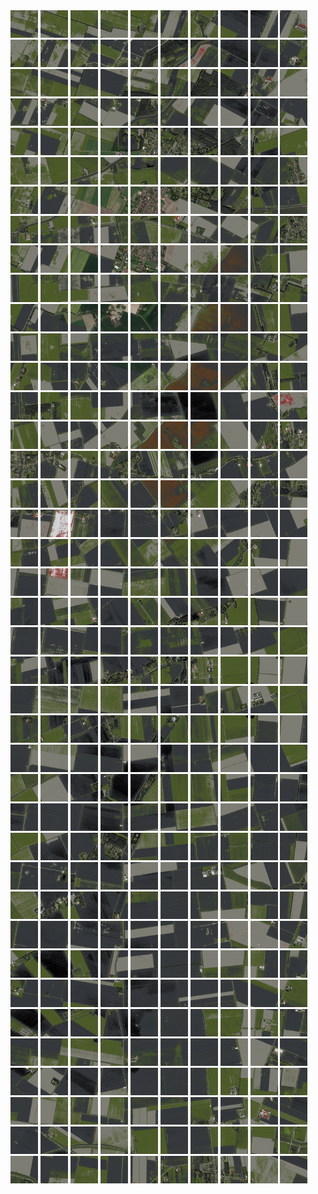 <html>
<div>
<img src="https://github.com/HakkaTjakka/NL_TILE_MAP/blob/main/18/653/-1065/r.6530.-10650.png" height="44" width="44">
<img src="https://github.com/HakkaTjakka/NL_TILE_MAP/blob/main/18/653/-1065/r.6531.-10650.png" height="44" width="44">
<img src="https://github.com/HakkaTjakka/NL_TILE_MAP/blob/main/18/653/-1065/r.6532.-10650.png" height="44" width="44">
<img src="https://github.com/HakkaTjakka/NL_TILE_MAP/blob/main/18/653/-1065/r.6533.-10650.png" height="44" width="44">
<img src="https://github.com/HakkaTjakka/NL_TILE_MAP/blob/main/18/653/-1065/r.6534.-10650.png" height="44" width="44">
<img src="https://github.com/HakkaTjakka/NL_TILE_MAP/blob/main/18/653/-1065/r.6535.-10650.png" height="44" width="44">
<img src="https://github.com/HakkaTjakka/NL_TILE_MAP/blob/main/18/653/-1065/r.6536.-10650.png" height="44" width="44">
<img src="https://github.com/HakkaTjakka/NL_TILE_MAP/blob/main/18/653/-1065/r.6537.-10650.png" height="44" width="44">
<img src="https://github.com/HakkaTjakka/NL_TILE_MAP/blob/main/18/653/-1065/r.6538.-10650.png" height="44" width="44">
<img src="https://github.com/HakkaTjakka/NL_TILE_MAP/blob/main/18/653/-1065/r.6539.-10650.png" height="44" width="44">
<img src="https://github.com/HakkaTjakka/NL_TILE_MAP/blob/main/18/654/-1065/r.6540.-10650.png" height="44" width="44">
<img src="https://github.com/HakkaTjakka/NL_TILE_MAP/blob/main/18/654/-1065/r.6541.-10650.png" height="44" width="44">
<img src="https://github.com/HakkaTjakka/NL_TILE_MAP/blob/main/18/654/-1065/r.6542.-10650.png" height="44" width="44">
<img src="https://github.com/HakkaTjakka/NL_TILE_MAP/blob/main/18/654/-1065/r.6543.-10650.png" height="44" width="44">
<img src="https://github.com/HakkaTjakka/NL_TILE_MAP/blob/main/18/654/-1065/r.6544.-10650.png" height="44" width="44">
<img src="https://github.com/HakkaTjakka/NL_TILE_MAP/blob/main/18/654/-1065/r.6545.-10650.png" height="44" width="44">
<img src="https://github.com/HakkaTjakka/NL_TILE_MAP/blob/main/18/654/-1065/r.6546.-10650.png" height="44" width="44">
<img src="https://github.com/HakkaTjakka/NL_TILE_MAP/blob/main/18/654/-1065/r.6547.-10650.png" height="44" width="44">
<img src="https://github.com/HakkaTjakka/NL_TILE_MAP/blob/main/18/654/-1065/r.6548.-10650.png" height="44" width="44">
<img src="https://github.com/HakkaTjakka/NL_TILE_MAP/blob/main/18/654/-1065/r.6549.-10650.png" height="44" width="44">
<br>
<img src="https://github.com/HakkaTjakka/NL_TILE_MAP/blob/main/18/653/-1065/r.6530.-10649.png" height="44" width="44">
<img src="https://github.com/HakkaTjakka/NL_TILE_MAP/blob/main/18/653/-1065/r.6531.-10649.png" height="44" width="44">
<img src="https://github.com/HakkaTjakka/NL_TILE_MAP/blob/main/18/653/-1065/r.6532.-10649.png" height="44" width="44">
<img src="https://github.com/HakkaTjakka/NL_TILE_MAP/blob/main/18/653/-1065/r.6533.-10649.png" height="44" width="44">
<img src="https://github.com/HakkaTjakka/NL_TILE_MAP/blob/main/18/653/-1065/r.6534.-10649.png" height="44" width="44">
<img src="https://github.com/HakkaTjakka/NL_TILE_MAP/blob/main/18/653/-1065/r.6535.-10649.png" height="44" width="44">
<img src="https://github.com/HakkaTjakka/NL_TILE_MAP/blob/main/18/653/-1065/r.6536.-10649.png" height="44" width="44">
<img src="https://github.com/HakkaTjakka/NL_TILE_MAP/blob/main/18/653/-1065/r.6537.-10649.png" height="44" width="44">
<img src="https://github.com/HakkaTjakka/NL_TILE_MAP/blob/main/18/653/-1065/r.6538.-10649.png" height="44" width="44">
<img src="https://github.com/HakkaTjakka/NL_TILE_MAP/blob/main/18/653/-1065/r.6539.-10649.png" height="44" width="44">
<img src="https://github.com/HakkaTjakka/NL_TILE_MAP/blob/main/18/654/-1065/r.6540.-10649.png" height="44" width="44">
<img src="https://github.com/HakkaTjakka/NL_TILE_MAP/blob/main/18/654/-1065/r.6541.-10649.png" height="44" width="44">
<img src="https://github.com/HakkaTjakka/NL_TILE_MAP/blob/main/18/654/-1065/r.6542.-10649.png" height="44" width="44">
<img src="https://github.com/HakkaTjakka/NL_TILE_MAP/blob/main/18/654/-1065/r.6543.-10649.png" height="44" width="44">
<img src="https://github.com/HakkaTjakka/NL_TILE_MAP/blob/main/18/654/-1065/r.6544.-10649.png" height="44" width="44">
<img src="https://github.com/HakkaTjakka/NL_TILE_MAP/blob/main/18/654/-1065/r.6545.-10649.png" height="44" width="44">
<img src="https://github.com/HakkaTjakka/NL_TILE_MAP/blob/main/18/654/-1065/r.6546.-10649.png" height="44" width="44">
<img src="https://github.com/HakkaTjakka/NL_TILE_MAP/blob/main/18/654/-1065/r.6547.-10649.png" height="44" width="44">
<img src="https://github.com/HakkaTjakka/NL_TILE_MAP/blob/main/18/654/-1065/r.6548.-10649.png" height="44" width="44">
<img src="https://github.com/HakkaTjakka/NL_TILE_MAP/blob/main/18/654/-1065/r.6549.-10649.png" height="44" width="44">
<br>
<img src="https://github.com/HakkaTjakka/NL_TILE_MAP/blob/main/18/653/-1065/r.6530.-10648.png" height="44" width="44">
<img src="https://github.com/HakkaTjakka/NL_TILE_MAP/blob/main/18/653/-1065/r.6531.-10648.png" height="44" width="44">
<img src="https://github.com/HakkaTjakka/NL_TILE_MAP/blob/main/18/653/-1065/r.6532.-10648.png" height="44" width="44">
<img src="https://github.com/HakkaTjakka/NL_TILE_MAP/blob/main/18/653/-1065/r.6533.-10648.png" height="44" width="44">
<img src="https://github.com/HakkaTjakka/NL_TILE_MAP/blob/main/18/653/-1065/r.6534.-10648.png" height="44" width="44">
<img src="https://github.com/HakkaTjakka/NL_TILE_MAP/blob/main/18/653/-1065/r.6535.-10648.png" height="44" width="44">
<img src="https://github.com/HakkaTjakka/NL_TILE_MAP/blob/main/18/653/-1065/r.6536.-10648.png" height="44" width="44">
<img src="https://github.com/HakkaTjakka/NL_TILE_MAP/blob/main/18/653/-1065/r.6537.-10648.png" height="44" width="44">
<img src="https://github.com/HakkaTjakka/NL_TILE_MAP/blob/main/18/653/-1065/r.6538.-10648.png" height="44" width="44">
<img src="https://github.com/HakkaTjakka/NL_TILE_MAP/blob/main/18/653/-1065/r.6539.-10648.png" height="44" width="44">
<img src="https://github.com/HakkaTjakka/NL_TILE_MAP/blob/main/18/654/-1065/r.6540.-10648.png" height="44" width="44">
<img src="https://github.com/HakkaTjakka/NL_TILE_MAP/blob/main/18/654/-1065/r.6541.-10648.png" height="44" width="44">
<img src="https://github.com/HakkaTjakka/NL_TILE_MAP/blob/main/18/654/-1065/r.6542.-10648.png" height="44" width="44">
<img src="https://github.com/HakkaTjakka/NL_TILE_MAP/blob/main/18/654/-1065/r.6543.-10648.png" height="44" width="44">
<img src="https://github.com/HakkaTjakka/NL_TILE_MAP/blob/main/18/654/-1065/r.6544.-10648.png" height="44" width="44">
<img src="https://github.com/HakkaTjakka/NL_TILE_MAP/blob/main/18/654/-1065/r.6545.-10648.png" height="44" width="44">
<img src="https://github.com/HakkaTjakka/NL_TILE_MAP/blob/main/18/654/-1065/r.6546.-10648.png" height="44" width="44">
<img src="https://github.com/HakkaTjakka/NL_TILE_MAP/blob/main/18/654/-1065/r.6547.-10648.png" height="44" width="44">
<img src="https://github.com/HakkaTjakka/NL_TILE_MAP/blob/main/18/654/-1065/r.6548.-10648.png" height="44" width="44">
<img src="https://github.com/HakkaTjakka/NL_TILE_MAP/blob/main/18/654/-1065/r.6549.-10648.png" height="44" width="44">
<br>
<img src="https://github.com/HakkaTjakka/NL_TILE_MAP/blob/main/18/653/-1065/r.6530.-10647.png" height="44" width="44">
<img src="https://github.com/HakkaTjakka/NL_TILE_MAP/blob/main/18/653/-1065/r.6531.-10647.png" height="44" width="44">
<img src="https://github.com/HakkaTjakka/NL_TILE_MAP/blob/main/18/653/-1065/r.6532.-10647.png" height="44" width="44">
<img src="https://github.com/HakkaTjakka/NL_TILE_MAP/blob/main/18/653/-1065/r.6533.-10647.png" height="44" width="44">
<img src="https://github.com/HakkaTjakka/NL_TILE_MAP/blob/main/18/653/-1065/r.6534.-10647.png" height="44" width="44">
<img src="https://github.com/HakkaTjakka/NL_TILE_MAP/blob/main/18/653/-1065/r.6535.-10647.png" height="44" width="44">
<img src="https://github.com/HakkaTjakka/NL_TILE_MAP/blob/main/18/653/-1065/r.6536.-10647.png" height="44" width="44">
<img src="https://github.com/HakkaTjakka/NL_TILE_MAP/blob/main/18/653/-1065/r.6537.-10647.png" height="44" width="44">
<img src="https://github.com/HakkaTjakka/NL_TILE_MAP/blob/main/18/653/-1065/r.6538.-10647.png" height="44" width="44">
<img src="https://github.com/HakkaTjakka/NL_TILE_MAP/blob/main/18/653/-1065/r.6539.-10647.png" height="44" width="44">
<img src="https://github.com/HakkaTjakka/NL_TILE_MAP/blob/main/18/654/-1065/r.6540.-10647.png" height="44" width="44">
<img src="https://github.com/HakkaTjakka/NL_TILE_MAP/blob/main/18/654/-1065/r.6541.-10647.png" height="44" width="44">
<img src="https://github.com/HakkaTjakka/NL_TILE_MAP/blob/main/18/654/-1065/r.6542.-10647.png" height="44" width="44">
<img src="https://github.com/HakkaTjakka/NL_TILE_MAP/blob/main/18/654/-1065/r.6543.-10647.png" height="44" width="44">
<img src="https://github.com/HakkaTjakka/NL_TILE_MAP/blob/main/18/654/-1065/r.6544.-10647.png" height="44" width="44">
<img src="https://github.com/HakkaTjakka/NL_TILE_MAP/blob/main/18/654/-1065/r.6545.-10647.png" height="44" width="44">
<img src="https://github.com/HakkaTjakka/NL_TILE_MAP/blob/main/18/654/-1065/r.6546.-10647.png" height="44" width="44">
<img src="https://github.com/HakkaTjakka/NL_TILE_MAP/blob/main/18/654/-1065/r.6547.-10647.png" height="44" width="44">
<img src="https://github.com/HakkaTjakka/NL_TILE_MAP/blob/main/18/654/-1065/r.6548.-10647.png" height="44" width="44">
<img src="https://github.com/HakkaTjakka/NL_TILE_MAP/blob/main/18/654/-1065/r.6549.-10647.png" height="44" width="44">
<br>
<img src="https://github.com/HakkaTjakka/NL_TILE_MAP/blob/main/18/653/-1065/r.6530.-10646.png" height="44" width="44">
<img src="https://github.com/HakkaTjakka/NL_TILE_MAP/blob/main/18/653/-1065/r.6531.-10646.png" height="44" width="44">
<img src="https://github.com/HakkaTjakka/NL_TILE_MAP/blob/main/18/653/-1065/r.6532.-10646.png" height="44" width="44">
<img src="https://github.com/HakkaTjakka/NL_TILE_MAP/blob/main/18/653/-1065/r.6533.-10646.png" height="44" width="44">
<img src="https://github.com/HakkaTjakka/NL_TILE_MAP/blob/main/18/653/-1065/r.6534.-10646.png" height="44" width="44">
<img src="https://github.com/HakkaTjakka/NL_TILE_MAP/blob/main/18/653/-1065/r.6535.-10646.png" height="44" width="44">
<img src="https://github.com/HakkaTjakka/NL_TILE_MAP/blob/main/18/653/-1065/r.6536.-10646.png" height="44" width="44">
<img src="https://github.com/HakkaTjakka/NL_TILE_MAP/blob/main/18/653/-1065/r.6537.-10646.png" height="44" width="44">
<img src="https://github.com/HakkaTjakka/NL_TILE_MAP/blob/main/18/653/-1065/r.6538.-10646.png" height="44" width="44">
<img src="https://github.com/HakkaTjakka/NL_TILE_MAP/blob/main/18/653/-1065/r.6539.-10646.png" height="44" width="44">
<img src="https://github.com/HakkaTjakka/NL_TILE_MAP/blob/main/18/654/-1065/r.6540.-10646.png" height="44" width="44">
<img src="https://github.com/HakkaTjakka/NL_TILE_MAP/blob/main/18/654/-1065/r.6541.-10646.png" height="44" width="44">
<img src="https://github.com/HakkaTjakka/NL_TILE_MAP/blob/main/18/654/-1065/r.6542.-10646.png" height="44" width="44">
<img src="https://github.com/HakkaTjakka/NL_TILE_MAP/blob/main/18/654/-1065/r.6543.-10646.png" height="44" width="44">
<img src="https://github.com/HakkaTjakka/NL_TILE_MAP/blob/main/18/654/-1065/r.6544.-10646.png" height="44" width="44">
<img src="https://github.com/HakkaTjakka/NL_TILE_MAP/blob/main/18/654/-1065/r.6545.-10646.png" height="44" width="44">
<img src="https://github.com/HakkaTjakka/NL_TILE_MAP/blob/main/18/654/-1065/r.6546.-10646.png" height="44" width="44">
<img src="https://github.com/HakkaTjakka/NL_TILE_MAP/blob/main/18/654/-1065/r.6547.-10646.png" height="44" width="44">
<img src="https://github.com/HakkaTjakka/NL_TILE_MAP/blob/main/18/654/-1065/r.6548.-10646.png" height="44" width="44">
<img src="https://github.com/HakkaTjakka/NL_TILE_MAP/blob/main/18/654/-1065/r.6549.-10646.png" height="44" width="44">
<br>
<img src="https://github.com/HakkaTjakka/NL_TILE_MAP/blob/main/18/653/-1065/r.6530.-10645.png" height="44" width="44">
<img src="https://github.com/HakkaTjakka/NL_TILE_MAP/blob/main/18/653/-1065/r.6531.-10645.png" height="44" width="44">
<img src="https://github.com/HakkaTjakka/NL_TILE_MAP/blob/main/18/653/-1065/r.6532.-10645.png" height="44" width="44">
<img src="https://github.com/HakkaTjakka/NL_TILE_MAP/blob/main/18/653/-1065/r.6533.-10645.png" height="44" width="44">
<img src="https://github.com/HakkaTjakka/NL_TILE_MAP/blob/main/18/653/-1065/r.6534.-10645.png" height="44" width="44">
<img src="https://github.com/HakkaTjakka/NL_TILE_MAP/blob/main/18/653/-1065/r.6535.-10645.png" height="44" width="44">
<img src="https://github.com/HakkaTjakka/NL_TILE_MAP/blob/main/18/653/-1065/r.6536.-10645.png" height="44" width="44">
<img src="https://github.com/HakkaTjakka/NL_TILE_MAP/blob/main/18/653/-1065/r.6537.-10645.png" height="44" width="44">
<img src="https://github.com/HakkaTjakka/NL_TILE_MAP/blob/main/18/653/-1065/r.6538.-10645.png" height="44" width="44">
<img src="https://github.com/HakkaTjakka/NL_TILE_MAP/blob/main/18/653/-1065/r.6539.-10645.png" height="44" width="44">
<img src="https://github.com/HakkaTjakka/NL_TILE_MAP/blob/main/18/654/-1065/r.6540.-10645.png" height="44" width="44">
<img src="https://github.com/HakkaTjakka/NL_TILE_MAP/blob/main/18/654/-1065/r.6541.-10645.png" height="44" width="44">
<img src="https://github.com/HakkaTjakka/NL_TILE_MAP/blob/main/18/654/-1065/r.6542.-10645.png" height="44" width="44">
<img src="https://github.com/HakkaTjakka/NL_TILE_MAP/blob/main/18/654/-1065/r.6543.-10645.png" height="44" width="44">
<img src="https://github.com/HakkaTjakka/NL_TILE_MAP/blob/main/18/654/-1065/r.6544.-10645.png" height="44" width="44">
<img src="https://github.com/HakkaTjakka/NL_TILE_MAP/blob/main/18/654/-1065/r.6545.-10645.png" height="44" width="44">
<img src="https://github.com/HakkaTjakka/NL_TILE_MAP/blob/main/18/654/-1065/r.6546.-10645.png" height="44" width="44">
<img src="https://github.com/HakkaTjakka/NL_TILE_MAP/blob/main/18/654/-1065/r.6547.-10645.png" height="44" width="44">
<img src="https://github.com/HakkaTjakka/NL_TILE_MAP/blob/main/18/654/-1065/r.6548.-10645.png" height="44" width="44">
<img src="https://github.com/HakkaTjakka/NL_TILE_MAP/blob/main/18/654/-1065/r.6549.-10645.png" height="44" width="44">
<br>
<img src="https://github.com/HakkaTjakka/NL_TILE_MAP/blob/main/18/653/-1065/r.6530.-10644.png" height="44" width="44">
<img src="https://github.com/HakkaTjakka/NL_TILE_MAP/blob/main/18/653/-1065/r.6531.-10644.png" height="44" width="44">
<img src="https://github.com/HakkaTjakka/NL_TILE_MAP/blob/main/18/653/-1065/r.6532.-10644.png" height="44" width="44">
<img src="https://github.com/HakkaTjakka/NL_TILE_MAP/blob/main/18/653/-1065/r.6533.-10644.png" height="44" width="44">
<img src="https://github.com/HakkaTjakka/NL_TILE_MAP/blob/main/18/653/-1065/r.6534.-10644.png" height="44" width="44">
<img src="https://github.com/HakkaTjakka/NL_TILE_MAP/blob/main/18/653/-1065/r.6535.-10644.png" height="44" width="44">
<img src="https://github.com/HakkaTjakka/NL_TILE_MAP/blob/main/18/653/-1065/r.6536.-10644.png" height="44" width="44">
<img src="https://github.com/HakkaTjakka/NL_TILE_MAP/blob/main/18/653/-1065/r.6537.-10644.png" height="44" width="44">
<img src="https://github.com/HakkaTjakka/NL_TILE_MAP/blob/main/18/653/-1065/r.6538.-10644.png" height="44" width="44">
<img src="https://github.com/HakkaTjakka/NL_TILE_MAP/blob/main/18/653/-1065/r.6539.-10644.png" height="44" width="44">
<img src="https://github.com/HakkaTjakka/NL_TILE_MAP/blob/main/18/654/-1065/r.6540.-10644.png" height="44" width="44">
<img src="https://github.com/HakkaTjakka/NL_TILE_MAP/blob/main/18/654/-1065/r.6541.-10644.png" height="44" width="44">
<img src="https://github.com/HakkaTjakka/NL_TILE_MAP/blob/main/18/654/-1065/r.6542.-10644.png" height="44" width="44">
<img src="https://github.com/HakkaTjakka/NL_TILE_MAP/blob/main/18/654/-1065/r.6543.-10644.png" height="44" width="44">
<img src="https://github.com/HakkaTjakka/NL_TILE_MAP/blob/main/18/654/-1065/r.6544.-10644.png" height="44" width="44">
<img src="https://github.com/HakkaTjakka/NL_TILE_MAP/blob/main/18/654/-1065/r.6545.-10644.png" height="44" width="44">
<img src="https://github.com/HakkaTjakka/NL_TILE_MAP/blob/main/18/654/-1065/r.6546.-10644.png" height="44" width="44">
<img src="https://github.com/HakkaTjakka/NL_TILE_MAP/blob/main/18/654/-1065/r.6547.-10644.png" height="44" width="44">
<img src="https://github.com/HakkaTjakka/NL_TILE_MAP/blob/main/18/654/-1065/r.6548.-10644.png" height="44" width="44">
<img src="https://github.com/HakkaTjakka/NL_TILE_MAP/blob/main/18/654/-1065/r.6549.-10644.png" height="44" width="44">
<br>
<img src="https://github.com/HakkaTjakka/NL_TILE_MAP/blob/main/18/653/-1065/r.6530.-10643.png" height="44" width="44">
<img src="https://github.com/HakkaTjakka/NL_TILE_MAP/blob/main/18/653/-1065/r.6531.-10643.png" height="44" width="44">
<img src="https://github.com/HakkaTjakka/NL_TILE_MAP/blob/main/18/653/-1065/r.6532.-10643.png" height="44" width="44">
<img src="https://github.com/HakkaTjakka/NL_TILE_MAP/blob/main/18/653/-1065/r.6533.-10643.png" height="44" width="44">
<img src="https://github.com/HakkaTjakka/NL_TILE_MAP/blob/main/18/653/-1065/r.6534.-10643.png" height="44" width="44">
<img src="https://github.com/HakkaTjakka/NL_TILE_MAP/blob/main/18/653/-1065/r.6535.-10643.png" height="44" width="44">
<img src="https://github.com/HakkaTjakka/NL_TILE_MAP/blob/main/18/653/-1065/r.6536.-10643.png" height="44" width="44">
<img src="https://github.com/HakkaTjakka/NL_TILE_MAP/blob/main/18/653/-1065/r.6537.-10643.png" height="44" width="44">
<img src="https://github.com/HakkaTjakka/NL_TILE_MAP/blob/main/18/653/-1065/r.6538.-10643.png" height="44" width="44">
<img src="https://github.com/HakkaTjakka/NL_TILE_MAP/blob/main/18/653/-1065/r.6539.-10643.png" height="44" width="44">
<img src="https://github.com/HakkaTjakka/NL_TILE_MAP/blob/main/18/654/-1065/r.6540.-10643.png" height="44" width="44">
<img src="https://github.com/HakkaTjakka/NL_TILE_MAP/blob/main/18/654/-1065/r.6541.-10643.png" height="44" width="44">
<img src="https://github.com/HakkaTjakka/NL_TILE_MAP/blob/main/18/654/-1065/r.6542.-10643.png" height="44" width="44">
<img src="https://github.com/HakkaTjakka/NL_TILE_MAP/blob/main/18/654/-1065/r.6543.-10643.png" height="44" width="44">
<img src="https://github.com/HakkaTjakka/NL_TILE_MAP/blob/main/18/654/-1065/r.6544.-10643.png" height="44" width="44">
<img src="https://github.com/HakkaTjakka/NL_TILE_MAP/blob/main/18/654/-1065/r.6545.-10643.png" height="44" width="44">
<img src="https://github.com/HakkaTjakka/NL_TILE_MAP/blob/main/18/654/-1065/r.6546.-10643.png" height="44" width="44">
<img src="https://github.com/HakkaTjakka/NL_TILE_MAP/blob/main/18/654/-1065/r.6547.-10643.png" height="44" width="44">
<img src="https://github.com/HakkaTjakka/NL_TILE_MAP/blob/main/18/654/-1065/r.6548.-10643.png" height="44" width="44">
<img src="https://github.com/HakkaTjakka/NL_TILE_MAP/blob/main/18/654/-1065/r.6549.-10643.png" height="44" width="44">
<br>
<img src="https://github.com/HakkaTjakka/NL_TILE_MAP/blob/main/18/653/-1065/r.6530.-10642.png" height="44" width="44">
<img src="https://github.com/HakkaTjakka/NL_TILE_MAP/blob/main/18/653/-1065/r.6531.-10642.png" height="44" width="44">
<img src="https://github.com/HakkaTjakka/NL_TILE_MAP/blob/main/18/653/-1065/r.6532.-10642.png" height="44" width="44">
<img src="https://github.com/HakkaTjakka/NL_TILE_MAP/blob/main/18/653/-1065/r.6533.-10642.png" height="44" width="44">
<img src="https://github.com/HakkaTjakka/NL_TILE_MAP/blob/main/18/653/-1065/r.6534.-10642.png" height="44" width="44">
<img src="https://github.com/HakkaTjakka/NL_TILE_MAP/blob/main/18/653/-1065/r.6535.-10642.png" height="44" width="44">
<img src="https://github.com/HakkaTjakka/NL_TILE_MAP/blob/main/18/653/-1065/r.6536.-10642.png" height="44" width="44">
<img src="https://github.com/HakkaTjakka/NL_TILE_MAP/blob/main/18/653/-1065/r.6537.-10642.png" height="44" width="44">
<img src="https://github.com/HakkaTjakka/NL_TILE_MAP/blob/main/18/653/-1065/r.6538.-10642.png" height="44" width="44">
<img src="https://github.com/HakkaTjakka/NL_TILE_MAP/blob/main/18/653/-1065/r.6539.-10642.png" height="44" width="44">
<img src="https://github.com/HakkaTjakka/NL_TILE_MAP/blob/main/18/654/-1065/r.6540.-10642.png" height="44" width="44">
<img src="https://github.com/HakkaTjakka/NL_TILE_MAP/blob/main/18/654/-1065/r.6541.-10642.png" height="44" width="44">
<img src="https://github.com/HakkaTjakka/NL_TILE_MAP/blob/main/18/654/-1065/r.6542.-10642.png" height="44" width="44">
<img src="https://github.com/HakkaTjakka/NL_TILE_MAP/blob/main/18/654/-1065/r.6543.-10642.png" height="44" width="44">
<img src="https://github.com/HakkaTjakka/NL_TILE_MAP/blob/main/18/654/-1065/r.6544.-10642.png" height="44" width="44">
<img src="https://github.com/HakkaTjakka/NL_TILE_MAP/blob/main/18/654/-1065/r.6545.-10642.png" height="44" width="44">
<img src="https://github.com/HakkaTjakka/NL_TILE_MAP/blob/main/18/654/-1065/r.6546.-10642.png" height="44" width="44">
<img src="https://github.com/HakkaTjakka/NL_TILE_MAP/blob/main/18/654/-1065/r.6547.-10642.png" height="44" width="44">
<img src="https://github.com/HakkaTjakka/NL_TILE_MAP/blob/main/18/654/-1065/r.6548.-10642.png" height="44" width="44">
<img src="https://github.com/HakkaTjakka/NL_TILE_MAP/blob/main/18/654/-1065/r.6549.-10642.png" height="44" width="44">
<br>
<img src="https://github.com/HakkaTjakka/NL_TILE_MAP/blob/main/18/653/-1065/r.6530.-10641.png" height="44" width="44">
<img src="https://github.com/HakkaTjakka/NL_TILE_MAP/blob/main/18/653/-1065/r.6531.-10641.png" height="44" width="44">
<img src="https://github.com/HakkaTjakka/NL_TILE_MAP/blob/main/18/653/-1065/r.6532.-10641.png" height="44" width="44">
<img src="https://github.com/HakkaTjakka/NL_TILE_MAP/blob/main/18/653/-1065/r.6533.-10641.png" height="44" width="44">
<img src="https://github.com/HakkaTjakka/NL_TILE_MAP/blob/main/18/653/-1065/r.6534.-10641.png" height="44" width="44">
<img src="https://github.com/HakkaTjakka/NL_TILE_MAP/blob/main/18/653/-1065/r.6535.-10641.png" height="44" width="44">
<img src="https://github.com/HakkaTjakka/NL_TILE_MAP/blob/main/18/653/-1065/r.6536.-10641.png" height="44" width="44">
<img src="https://github.com/HakkaTjakka/NL_TILE_MAP/blob/main/18/653/-1065/r.6537.-10641.png" height="44" width="44">
<img src="https://github.com/HakkaTjakka/NL_TILE_MAP/blob/main/18/653/-1065/r.6538.-10641.png" height="44" width="44">
<img src="https://github.com/HakkaTjakka/NL_TILE_MAP/blob/main/18/653/-1065/r.6539.-10641.png" height="44" width="44">
<img src="https://github.com/HakkaTjakka/NL_TILE_MAP/blob/main/18/654/-1065/r.6540.-10641.png" height="44" width="44">
<img src="https://github.com/HakkaTjakka/NL_TILE_MAP/blob/main/18/654/-1065/r.6541.-10641.png" height="44" width="44">
<img src="https://github.com/HakkaTjakka/NL_TILE_MAP/blob/main/18/654/-1065/r.6542.-10641.png" height="44" width="44">
<img src="https://github.com/HakkaTjakka/NL_TILE_MAP/blob/main/18/654/-1065/r.6543.-10641.png" height="44" width="44">
<img src="https://github.com/HakkaTjakka/NL_TILE_MAP/blob/main/18/654/-1065/r.6544.-10641.png" height="44" width="44">
<img src="https://github.com/HakkaTjakka/NL_TILE_MAP/blob/main/18/654/-1065/r.6545.-10641.png" height="44" width="44">
<img src="https://github.com/HakkaTjakka/NL_TILE_MAP/blob/main/18/654/-1065/r.6546.-10641.png" height="44" width="44">
<img src="https://github.com/HakkaTjakka/NL_TILE_MAP/blob/main/18/654/-1065/r.6547.-10641.png" height="44" width="44">
<img src="https://github.com/HakkaTjakka/NL_TILE_MAP/blob/main/18/654/-1065/r.6548.-10641.png" height="44" width="44">
<img src="https://github.com/HakkaTjakka/NL_TILE_MAP/blob/main/18/654/-1065/r.6549.-10641.png" height="44" width="44">
<br>
<img src="https://github.com/HakkaTjakka/NL_TILE_MAP/blob/main/18/653/-1064/r.6530.-10640.png" height="44" width="44">
<img src="https://github.com/HakkaTjakka/NL_TILE_MAP/blob/main/18/653/-1064/r.6531.-10640.png" height="44" width="44">
<img src="https://github.com/HakkaTjakka/NL_TILE_MAP/blob/main/18/653/-1064/r.6532.-10640.png" height="44" width="44">
<img src="https://github.com/HakkaTjakka/NL_TILE_MAP/blob/main/18/653/-1064/r.6533.-10640.png" height="44" width="44">
<img src="https://github.com/HakkaTjakka/NL_TILE_MAP/blob/main/18/653/-1064/r.6534.-10640.png" height="44" width="44">
<img src="https://github.com/HakkaTjakka/NL_TILE_MAP/blob/main/18/653/-1064/r.6535.-10640.png" height="44" width="44">
<img src="https://github.com/HakkaTjakka/NL_TILE_MAP/blob/main/18/653/-1064/r.6536.-10640.png" height="44" width="44">
<img src="https://github.com/HakkaTjakka/NL_TILE_MAP/blob/main/18/653/-1064/r.6537.-10640.png" height="44" width="44">
<img src="https://github.com/HakkaTjakka/NL_TILE_MAP/blob/main/18/653/-1064/r.6538.-10640.png" height="44" width="44">
<img src="https://github.com/HakkaTjakka/NL_TILE_MAP/blob/main/18/653/-1064/r.6539.-10640.png" height="44" width="44">
<img src="https://github.com/HakkaTjakka/NL_TILE_MAP/blob/main/18/654/-1064/r.6540.-10640.png" height="44" width="44">
<img src="https://github.com/HakkaTjakka/NL_TILE_MAP/blob/main/18/654/-1064/r.6541.-10640.png" height="44" width="44">
<img src="https://github.com/HakkaTjakka/NL_TILE_MAP/blob/main/18/654/-1064/r.6542.-10640.png" height="44" width="44">
<img src="https://github.com/HakkaTjakka/NL_TILE_MAP/blob/main/18/654/-1064/r.6543.-10640.png" height="44" width="44">
<img src="https://github.com/HakkaTjakka/NL_TILE_MAP/blob/main/18/654/-1064/r.6544.-10640.png" height="44" width="44">
<img src="https://github.com/HakkaTjakka/NL_TILE_MAP/blob/main/18/654/-1064/r.6545.-10640.png" height="44" width="44">
<img src="https://github.com/HakkaTjakka/NL_TILE_MAP/blob/main/18/654/-1064/r.6546.-10640.png" height="44" width="44">
<img src="https://github.com/HakkaTjakka/NL_TILE_MAP/blob/main/18/654/-1064/r.6547.-10640.png" height="44" width="44">
<img src="https://github.com/HakkaTjakka/NL_TILE_MAP/blob/main/18/654/-1064/r.6548.-10640.png" height="44" width="44">
<img src="https://github.com/HakkaTjakka/NL_TILE_MAP/blob/main/18/654/-1064/r.6549.-10640.png" height="44" width="44">
<br>
<img src="https://github.com/HakkaTjakka/NL_TILE_MAP/blob/main/18/653/-1064/r.6530.-10639.png" height="44" width="44">
<img src="https://github.com/HakkaTjakka/NL_TILE_MAP/blob/main/18/653/-1064/r.6531.-10639.png" height="44" width="44">
<img src="https://github.com/HakkaTjakka/NL_TILE_MAP/blob/main/18/653/-1064/r.6532.-10639.png" height="44" width="44">
<img src="https://github.com/HakkaTjakka/NL_TILE_MAP/blob/main/18/653/-1064/r.6533.-10639.png" height="44" width="44">
<img src="https://github.com/HakkaTjakka/NL_TILE_MAP/blob/main/18/653/-1064/r.6534.-10639.png" height="44" width="44">
<img src="https://github.com/HakkaTjakka/NL_TILE_MAP/blob/main/18/653/-1064/r.6535.-10639.png" height="44" width="44">
<img src="https://github.com/HakkaTjakka/NL_TILE_MAP/blob/main/18/653/-1064/r.6536.-10639.png" height="44" width="44">
<img src="https://github.com/HakkaTjakka/NL_TILE_MAP/blob/main/18/653/-1064/r.6537.-10639.png" height="44" width="44">
<img src="https://github.com/HakkaTjakka/NL_TILE_MAP/blob/main/18/653/-1064/r.6538.-10639.png" height="44" width="44">
<img src="https://github.com/HakkaTjakka/NL_TILE_MAP/blob/main/18/653/-1064/r.6539.-10639.png" height="44" width="44">
<img src="https://github.com/HakkaTjakka/NL_TILE_MAP/blob/main/18/654/-1064/r.6540.-10639.png" height="44" width="44">
<img src="https://github.com/HakkaTjakka/NL_TILE_MAP/blob/main/18/654/-1064/r.6541.-10639.png" height="44" width="44">
<img src="https://github.com/HakkaTjakka/NL_TILE_MAP/blob/main/18/654/-1064/r.6542.-10639.png" height="44" width="44">
<img src="https://github.com/HakkaTjakka/NL_TILE_MAP/blob/main/18/654/-1064/r.6543.-10639.png" height="44" width="44">
<img src="https://github.com/HakkaTjakka/NL_TILE_MAP/blob/main/18/654/-1064/r.6544.-10639.png" height="44" width="44">
<img src="https://github.com/HakkaTjakka/NL_TILE_MAP/blob/main/18/654/-1064/r.6545.-10639.png" height="44" width="44">
<img src="https://github.com/HakkaTjakka/NL_TILE_MAP/blob/main/18/654/-1064/r.6546.-10639.png" height="44" width="44">
<img src="https://github.com/HakkaTjakka/NL_TILE_MAP/blob/main/18/654/-1064/r.6547.-10639.png" height="44" width="44">
<img src="https://github.com/HakkaTjakka/NL_TILE_MAP/blob/main/18/654/-1064/r.6548.-10639.png" height="44" width="44">
<img src="https://github.com/HakkaTjakka/NL_TILE_MAP/blob/main/18/654/-1064/r.6549.-10639.png" height="44" width="44">
<br>
<img src="https://github.com/HakkaTjakka/NL_TILE_MAP/blob/main/18/653/-1064/r.6530.-10638.png" height="44" width="44">
<img src="https://github.com/HakkaTjakka/NL_TILE_MAP/blob/main/18/653/-1064/r.6531.-10638.png" height="44" width="44">
<img src="https://github.com/HakkaTjakka/NL_TILE_MAP/blob/main/18/653/-1064/r.6532.-10638.png" height="44" width="44">
<img src="https://github.com/HakkaTjakka/NL_TILE_MAP/blob/main/18/653/-1064/r.6533.-10638.png" height="44" width="44">
<img src="https://github.com/HakkaTjakka/NL_TILE_MAP/blob/main/18/653/-1064/r.6534.-10638.png" height="44" width="44">
<img src="https://github.com/HakkaTjakka/NL_TILE_MAP/blob/main/18/653/-1064/r.6535.-10638.png" height="44" width="44">
<img src="https://github.com/HakkaTjakka/NL_TILE_MAP/blob/main/18/653/-1064/r.6536.-10638.png" height="44" width="44">
<img src="https://github.com/HakkaTjakka/NL_TILE_MAP/blob/main/18/653/-1064/r.6537.-10638.png" height="44" width="44">
<img src="https://github.com/HakkaTjakka/NL_TILE_MAP/blob/main/18/653/-1064/r.6538.-10638.png" height="44" width="44">
<img src="https://github.com/HakkaTjakka/NL_TILE_MAP/blob/main/18/653/-1064/r.6539.-10638.png" height="44" width="44">
<img src="https://github.com/HakkaTjakka/NL_TILE_MAP/blob/main/18/654/-1064/r.6540.-10638.png" height="44" width="44">
<img src="https://github.com/HakkaTjakka/NL_TILE_MAP/blob/main/18/654/-1064/r.6541.-10638.png" height="44" width="44">
<img src="https://github.com/HakkaTjakka/NL_TILE_MAP/blob/main/18/654/-1064/r.6542.-10638.png" height="44" width="44">
<img src="https://github.com/HakkaTjakka/NL_TILE_MAP/blob/main/18/654/-1064/r.6543.-10638.png" height="44" width="44">
<img src="https://github.com/HakkaTjakka/NL_TILE_MAP/blob/main/18/654/-1064/r.6544.-10638.png" height="44" width="44">
<img src="https://github.com/HakkaTjakka/NL_TILE_MAP/blob/main/18/654/-1064/r.6545.-10638.png" height="44" width="44">
<img src="https://github.com/HakkaTjakka/NL_TILE_MAP/blob/main/18/654/-1064/r.6546.-10638.png" height="44" width="44">
<img src="https://github.com/HakkaTjakka/NL_TILE_MAP/blob/main/18/654/-1064/r.6547.-10638.png" height="44" width="44">
<img src="https://github.com/HakkaTjakka/NL_TILE_MAP/blob/main/18/654/-1064/r.6548.-10638.png" height="44" width="44">
<img src="https://github.com/HakkaTjakka/NL_TILE_MAP/blob/main/18/654/-1064/r.6549.-10638.png" height="44" width="44">
<br>
<img src="https://github.com/HakkaTjakka/NL_TILE_MAP/blob/main/18/653/-1064/r.6530.-10637.png" height="44" width="44">
<img src="https://github.com/HakkaTjakka/NL_TILE_MAP/blob/main/18/653/-1064/r.6531.-10637.png" height="44" width="44">
<img src="https://github.com/HakkaTjakka/NL_TILE_MAP/blob/main/18/653/-1064/r.6532.-10637.png" height="44" width="44">
<img src="https://github.com/HakkaTjakka/NL_TILE_MAP/blob/main/18/653/-1064/r.6533.-10637.png" height="44" width="44">
<img src="https://github.com/HakkaTjakka/NL_TILE_MAP/blob/main/18/653/-1064/r.6534.-10637.png" height="44" width="44">
<img src="https://github.com/HakkaTjakka/NL_TILE_MAP/blob/main/18/653/-1064/r.6535.-10637.png" height="44" width="44">
<img src="https://github.com/HakkaTjakka/NL_TILE_MAP/blob/main/18/653/-1064/r.6536.-10637.png" height="44" width="44">
<img src="https://github.com/HakkaTjakka/NL_TILE_MAP/blob/main/18/653/-1064/r.6537.-10637.png" height="44" width="44">
<img src="https://github.com/HakkaTjakka/NL_TILE_MAP/blob/main/18/653/-1064/r.6538.-10637.png" height="44" width="44">
<img src="https://github.com/HakkaTjakka/NL_TILE_MAP/blob/main/18/653/-1064/r.6539.-10637.png" height="44" width="44">
<img src="https://github.com/HakkaTjakka/NL_TILE_MAP/blob/main/18/654/-1064/r.6540.-10637.png" height="44" width="44">
<img src="https://github.com/HakkaTjakka/NL_TILE_MAP/blob/main/18/654/-1064/r.6541.-10637.png" height="44" width="44">
<img src="https://github.com/HakkaTjakka/NL_TILE_MAP/blob/main/18/654/-1064/r.6542.-10637.png" height="44" width="44">
<img src="https://github.com/HakkaTjakka/NL_TILE_MAP/blob/main/18/654/-1064/r.6543.-10637.png" height="44" width="44">
<img src="https://github.com/HakkaTjakka/NL_TILE_MAP/blob/main/18/654/-1064/r.6544.-10637.png" height="44" width="44">
<img src="https://github.com/HakkaTjakka/NL_TILE_MAP/blob/main/18/654/-1064/r.6545.-10637.png" height="44" width="44">
<img src="https://github.com/HakkaTjakka/NL_TILE_MAP/blob/main/18/654/-1064/r.6546.-10637.png" height="44" width="44">
<img src="https://github.com/HakkaTjakka/NL_TILE_MAP/blob/main/18/654/-1064/r.6547.-10637.png" height="44" width="44">
<img src="https://github.com/HakkaTjakka/NL_TILE_MAP/blob/main/18/654/-1064/r.6548.-10637.png" height="44" width="44">
<img src="https://github.com/HakkaTjakka/NL_TILE_MAP/blob/main/18/654/-1064/r.6549.-10637.png" height="44" width="44">
<br>
<img src="https://github.com/HakkaTjakka/NL_TILE_MAP/blob/main/18/653/-1064/r.6530.-10636.png" height="44" width="44">
<img src="https://github.com/HakkaTjakka/NL_TILE_MAP/blob/main/18/653/-1064/r.6531.-10636.png" height="44" width="44">
<img src="https://github.com/HakkaTjakka/NL_TILE_MAP/blob/main/18/653/-1064/r.6532.-10636.png" height="44" width="44">
<img src="https://github.com/HakkaTjakka/NL_TILE_MAP/blob/main/18/653/-1064/r.6533.-10636.png" height="44" width="44">
<img src="https://github.com/HakkaTjakka/NL_TILE_MAP/blob/main/18/653/-1064/r.6534.-10636.png" height="44" width="44">
<img src="https://github.com/HakkaTjakka/NL_TILE_MAP/blob/main/18/653/-1064/r.6535.-10636.png" height="44" width="44">
<img src="https://github.com/HakkaTjakka/NL_TILE_MAP/blob/main/18/653/-1064/r.6536.-10636.png" height="44" width="44">
<img src="https://github.com/HakkaTjakka/NL_TILE_MAP/blob/main/18/653/-1064/r.6537.-10636.png" height="44" width="44">
<img src="https://github.com/HakkaTjakka/NL_TILE_MAP/blob/main/18/653/-1064/r.6538.-10636.png" height="44" width="44">
<img src="https://github.com/HakkaTjakka/NL_TILE_MAP/blob/main/18/653/-1064/r.6539.-10636.png" height="44" width="44">
<img src="https://github.com/HakkaTjakka/NL_TILE_MAP/blob/main/18/654/-1064/r.6540.-10636.png" height="44" width="44">
<img src="https://github.com/HakkaTjakka/NL_TILE_MAP/blob/main/18/654/-1064/r.6541.-10636.png" height="44" width="44">
<img src="https://github.com/HakkaTjakka/NL_TILE_MAP/blob/main/18/654/-1064/r.6542.-10636.png" height="44" width="44">
<img src="https://github.com/HakkaTjakka/NL_TILE_MAP/blob/main/18/654/-1064/r.6543.-10636.png" height="44" width="44">
<img src="https://github.com/HakkaTjakka/NL_TILE_MAP/blob/main/18/654/-1064/r.6544.-10636.png" height="44" width="44">
<img src="https://github.com/HakkaTjakka/NL_TILE_MAP/blob/main/18/654/-1064/r.6545.-10636.png" height="44" width="44">
<img src="https://github.com/HakkaTjakka/NL_TILE_MAP/blob/main/18/654/-1064/r.6546.-10636.png" height="44" width="44">
<img src="https://github.com/HakkaTjakka/NL_TILE_MAP/blob/main/18/654/-1064/r.6547.-10636.png" height="44" width="44">
<img src="https://github.com/HakkaTjakka/NL_TILE_MAP/blob/main/18/654/-1064/r.6548.-10636.png" height="44" width="44">
<img src="https://github.com/HakkaTjakka/NL_TILE_MAP/blob/main/18/654/-1064/r.6549.-10636.png" height="44" width="44">
<br>
<img src="https://github.com/HakkaTjakka/NL_TILE_MAP/blob/main/18/653/-1064/r.6530.-10635.png" height="44" width="44">
<img src="https://github.com/HakkaTjakka/NL_TILE_MAP/blob/main/18/653/-1064/r.6531.-10635.png" height="44" width="44">
<img src="https://github.com/HakkaTjakka/NL_TILE_MAP/blob/main/18/653/-1064/r.6532.-10635.png" height="44" width="44">
<img src="https://github.com/HakkaTjakka/NL_TILE_MAP/blob/main/18/653/-1064/r.6533.-10635.png" height="44" width="44">
<img src="https://github.com/HakkaTjakka/NL_TILE_MAP/blob/main/18/653/-1064/r.6534.-10635.png" height="44" width="44">
<img src="https://github.com/HakkaTjakka/NL_TILE_MAP/blob/main/18/653/-1064/r.6535.-10635.png" height="44" width="44">
<img src="https://github.com/HakkaTjakka/NL_TILE_MAP/blob/main/18/653/-1064/r.6536.-10635.png" height="44" width="44">
<img src="https://github.com/HakkaTjakka/NL_TILE_MAP/blob/main/18/653/-1064/r.6537.-10635.png" height="44" width="44">
<img src="https://github.com/HakkaTjakka/NL_TILE_MAP/blob/main/18/653/-1064/r.6538.-10635.png" height="44" width="44">
<img src="https://github.com/HakkaTjakka/NL_TILE_MAP/blob/main/18/653/-1064/r.6539.-10635.png" height="44" width="44">
<img src="https://github.com/HakkaTjakka/NL_TILE_MAP/blob/main/18/654/-1064/r.6540.-10635.png" height="44" width="44">
<img src="https://github.com/HakkaTjakka/NL_TILE_MAP/blob/main/18/654/-1064/r.6541.-10635.png" height="44" width="44">
<img src="https://github.com/HakkaTjakka/NL_TILE_MAP/blob/main/18/654/-1064/r.6542.-10635.png" height="44" width="44">
<img src="https://github.com/HakkaTjakka/NL_TILE_MAP/blob/main/18/654/-1064/r.6543.-10635.png" height="44" width="44">
<img src="https://github.com/HakkaTjakka/NL_TILE_MAP/blob/main/18/654/-1064/r.6544.-10635.png" height="44" width="44">
<img src="https://github.com/HakkaTjakka/NL_TILE_MAP/blob/main/18/654/-1064/r.6545.-10635.png" height="44" width="44">
<img src="https://github.com/HakkaTjakka/NL_TILE_MAP/blob/main/18/654/-1064/r.6546.-10635.png" height="44" width="44">
<img src="https://github.com/HakkaTjakka/NL_TILE_MAP/blob/main/18/654/-1064/r.6547.-10635.png" height="44" width="44">
<img src="https://github.com/HakkaTjakka/NL_TILE_MAP/blob/main/18/654/-1064/r.6548.-10635.png" height="44" width="44">
<img src="https://github.com/HakkaTjakka/NL_TILE_MAP/blob/main/18/654/-1064/r.6549.-10635.png" height="44" width="44">
<br>
<img src="https://github.com/HakkaTjakka/NL_TILE_MAP/blob/main/18/653/-1064/r.6530.-10634.png" height="44" width="44">
<img src="https://github.com/HakkaTjakka/NL_TILE_MAP/blob/main/18/653/-1064/r.6531.-10634.png" height="44" width="44">
<img src="https://github.com/HakkaTjakka/NL_TILE_MAP/blob/main/18/653/-1064/r.6532.-10634.png" height="44" width="44">
<img src="https://github.com/HakkaTjakka/NL_TILE_MAP/blob/main/18/653/-1064/r.6533.-10634.png" height="44" width="44">
<img src="https://github.com/HakkaTjakka/NL_TILE_MAP/blob/main/18/653/-1064/r.6534.-10634.png" height="44" width="44">
<img src="https://github.com/HakkaTjakka/NL_TILE_MAP/blob/main/18/653/-1064/r.6535.-10634.png" height="44" width="44">
<img src="https://github.com/HakkaTjakka/NL_TILE_MAP/blob/main/18/653/-1064/r.6536.-10634.png" height="44" width="44">
<img src="https://github.com/HakkaTjakka/NL_TILE_MAP/blob/main/18/653/-1064/r.6537.-10634.png" height="44" width="44">
<img src="https://github.com/HakkaTjakka/NL_TILE_MAP/blob/main/18/653/-1064/r.6538.-10634.png" height="44" width="44">
<img src="https://github.com/HakkaTjakka/NL_TILE_MAP/blob/main/18/653/-1064/r.6539.-10634.png" height="44" width="44">
<img src="https://github.com/HakkaTjakka/NL_TILE_MAP/blob/main/18/654/-1064/r.6540.-10634.png" height="44" width="44">
<img src="https://github.com/HakkaTjakka/NL_TILE_MAP/blob/main/18/654/-1064/r.6541.-10634.png" height="44" width="44">
<img src="https://github.com/HakkaTjakka/NL_TILE_MAP/blob/main/18/654/-1064/r.6542.-10634.png" height="44" width="44">
<img src="https://github.com/HakkaTjakka/NL_TILE_MAP/blob/main/18/654/-1064/r.6543.-10634.png" height="44" width="44">
<img src="https://github.com/HakkaTjakka/NL_TILE_MAP/blob/main/18/654/-1064/r.6544.-10634.png" height="44" width="44">
<img src="https://github.com/HakkaTjakka/NL_TILE_MAP/blob/main/18/654/-1064/r.6545.-10634.png" height="44" width="44">
<img src="https://github.com/HakkaTjakka/NL_TILE_MAP/blob/main/18/654/-1064/r.6546.-10634.png" height="44" width="44">
<img src="https://github.com/HakkaTjakka/NL_TILE_MAP/blob/main/18/654/-1064/r.6547.-10634.png" height="44" width="44">
<img src="https://github.com/HakkaTjakka/NL_TILE_MAP/blob/main/18/654/-1064/r.6548.-10634.png" height="44" width="44">
<img src="https://github.com/HakkaTjakka/NL_TILE_MAP/blob/main/18/654/-1064/r.6549.-10634.png" height="44" width="44">
<br>
<img src="https://github.com/HakkaTjakka/NL_TILE_MAP/blob/main/18/653/-1064/r.6530.-10633.png" height="44" width="44">
<img src="https://github.com/HakkaTjakka/NL_TILE_MAP/blob/main/18/653/-1064/r.6531.-10633.png" height="44" width="44">
<img src="https://github.com/HakkaTjakka/NL_TILE_MAP/blob/main/18/653/-1064/r.6532.-10633.png" height="44" width="44">
<img src="https://github.com/HakkaTjakka/NL_TILE_MAP/blob/main/18/653/-1064/r.6533.-10633.png" height="44" width="44">
<img src="https://github.com/HakkaTjakka/NL_TILE_MAP/blob/main/18/653/-1064/r.6534.-10633.png" height="44" width="44">
<img src="https://github.com/HakkaTjakka/NL_TILE_MAP/blob/main/18/653/-1064/r.6535.-10633.png" height="44" width="44">
<img src="https://github.com/HakkaTjakka/NL_TILE_MAP/blob/main/18/653/-1064/r.6536.-10633.png" height="44" width="44">
<img src="https://github.com/HakkaTjakka/NL_TILE_MAP/blob/main/18/653/-1064/r.6537.-10633.png" height="44" width="44">
<img src="https://github.com/HakkaTjakka/NL_TILE_MAP/blob/main/18/653/-1064/r.6538.-10633.png" height="44" width="44">
<img src="https://github.com/HakkaTjakka/NL_TILE_MAP/blob/main/18/653/-1064/r.6539.-10633.png" height="44" width="44">
<img src="https://github.com/HakkaTjakka/NL_TILE_MAP/blob/main/18/654/-1064/r.6540.-10633.png" height="44" width="44">
<img src="https://github.com/HakkaTjakka/NL_TILE_MAP/blob/main/18/654/-1064/r.6541.-10633.png" height="44" width="44">
<img src="https://github.com/HakkaTjakka/NL_TILE_MAP/blob/main/18/654/-1064/r.6542.-10633.png" height="44" width="44">
<img src="https://github.com/HakkaTjakka/NL_TILE_MAP/blob/main/18/654/-1064/r.6543.-10633.png" height="44" width="44">
<img src="https://github.com/HakkaTjakka/NL_TILE_MAP/blob/main/18/654/-1064/r.6544.-10633.png" height="44" width="44">
<img src="https://github.com/HakkaTjakka/NL_TILE_MAP/blob/main/18/654/-1064/r.6545.-10633.png" height="44" width="44">
<img src="https://github.com/HakkaTjakka/NL_TILE_MAP/blob/main/18/654/-1064/r.6546.-10633.png" height="44" width="44">
<img src="https://github.com/HakkaTjakka/NL_TILE_MAP/blob/main/18/654/-1064/r.6547.-10633.png" height="44" width="44">
<img src="https://github.com/HakkaTjakka/NL_TILE_MAP/blob/main/18/654/-1064/r.6548.-10633.png" height="44" width="44">
<img src="https://github.com/HakkaTjakka/NL_TILE_MAP/blob/main/18/654/-1064/r.6549.-10633.png" height="44" width="44">
<br>
<img src="https://github.com/HakkaTjakka/NL_TILE_MAP/blob/main/18/653/-1064/r.6530.-10632.png" height="44" width="44">
<img src="https://github.com/HakkaTjakka/NL_TILE_MAP/blob/main/18/653/-1064/r.6531.-10632.png" height="44" width="44">
<img src="https://github.com/HakkaTjakka/NL_TILE_MAP/blob/main/18/653/-1064/r.6532.-10632.png" height="44" width="44">
<img src="https://github.com/HakkaTjakka/NL_TILE_MAP/blob/main/18/653/-1064/r.6533.-10632.png" height="44" width="44">
<img src="https://github.com/HakkaTjakka/NL_TILE_MAP/blob/main/18/653/-1064/r.6534.-10632.png" height="44" width="44">
<img src="https://github.com/HakkaTjakka/NL_TILE_MAP/blob/main/18/653/-1064/r.6535.-10632.png" height="44" width="44">
<img src="https://github.com/HakkaTjakka/NL_TILE_MAP/blob/main/18/653/-1064/r.6536.-10632.png" height="44" width="44">
<img src="https://github.com/HakkaTjakka/NL_TILE_MAP/blob/main/18/653/-1064/r.6537.-10632.png" height="44" width="44">
<img src="https://github.com/HakkaTjakka/NL_TILE_MAP/blob/main/18/653/-1064/r.6538.-10632.png" height="44" width="44">
<img src="https://github.com/HakkaTjakka/NL_TILE_MAP/blob/main/18/653/-1064/r.6539.-10632.png" height="44" width="44">
<img src="https://github.com/HakkaTjakka/NL_TILE_MAP/blob/main/18/654/-1064/r.6540.-10632.png" height="44" width="44">
<img src="https://github.com/HakkaTjakka/NL_TILE_MAP/blob/main/18/654/-1064/r.6541.-10632.png" height="44" width="44">
<img src="https://github.com/HakkaTjakka/NL_TILE_MAP/blob/main/18/654/-1064/r.6542.-10632.png" height="44" width="44">
<img src="https://github.com/HakkaTjakka/NL_TILE_MAP/blob/main/18/654/-1064/r.6543.-10632.png" height="44" width="44">
<img src="https://github.com/HakkaTjakka/NL_TILE_MAP/blob/main/18/654/-1064/r.6544.-10632.png" height="44" width="44">
<img src="https://github.com/HakkaTjakka/NL_TILE_MAP/blob/main/18/654/-1064/r.6545.-10632.png" height="44" width="44">
<img src="https://github.com/HakkaTjakka/NL_TILE_MAP/blob/main/18/654/-1064/r.6546.-10632.png" height="44" width="44">
<img src="https://github.com/HakkaTjakka/NL_TILE_MAP/blob/main/18/654/-1064/r.6547.-10632.png" height="44" width="44">
<img src="https://github.com/HakkaTjakka/NL_TILE_MAP/blob/main/18/654/-1064/r.6548.-10632.png" height="44" width="44">
<img src="https://github.com/HakkaTjakka/NL_TILE_MAP/blob/main/18/654/-1064/r.6549.-10632.png" height="44" width="44">
<br>
<img src="https://github.com/HakkaTjakka/NL_TILE_MAP/blob/main/18/653/-1064/r.6530.-10631.png" height="44" width="44">
<img src="https://github.com/HakkaTjakka/NL_TILE_MAP/blob/main/18/653/-1064/r.6531.-10631.png" height="44" width="44">
<img src="https://github.com/HakkaTjakka/NL_TILE_MAP/blob/main/18/653/-1064/r.6532.-10631.png" height="44" width="44">
<img src="https://github.com/HakkaTjakka/NL_TILE_MAP/blob/main/18/653/-1064/r.6533.-10631.png" height="44" width="44">
<img src="https://github.com/HakkaTjakka/NL_TILE_MAP/blob/main/18/653/-1064/r.6534.-10631.png" height="44" width="44">
<img src="https://github.com/HakkaTjakka/NL_TILE_MAP/blob/main/18/653/-1064/r.6535.-10631.png" height="44" width="44">
<img src="https://github.com/HakkaTjakka/NL_TILE_MAP/blob/main/18/653/-1064/r.6536.-10631.png" height="44" width="44">
<img src="https://github.com/HakkaTjakka/NL_TILE_MAP/blob/main/18/653/-1064/r.6537.-10631.png" height="44" width="44">
<img src="https://github.com/HakkaTjakka/NL_TILE_MAP/blob/main/18/653/-1064/r.6538.-10631.png" height="44" width="44">
<img src="https://github.com/HakkaTjakka/NL_TILE_MAP/blob/main/18/653/-1064/r.6539.-10631.png" height="44" width="44">
<img src="https://github.com/HakkaTjakka/NL_TILE_MAP/blob/main/18/654/-1064/r.6540.-10631.png" height="44" width="44">
<img src="https://github.com/HakkaTjakka/NL_TILE_MAP/blob/main/18/654/-1064/r.6541.-10631.png" height="44" width="44">
<img src="https://github.com/HakkaTjakka/NL_TILE_MAP/blob/main/18/654/-1064/r.6542.-10631.png" height="44" width="44">
<img src="https://github.com/HakkaTjakka/NL_TILE_MAP/blob/main/18/654/-1064/r.6543.-10631.png" height="44" width="44">
<img src="https://github.com/HakkaTjakka/NL_TILE_MAP/blob/main/18/654/-1064/r.6544.-10631.png" height="44" width="44">
<img src="https://github.com/HakkaTjakka/NL_TILE_MAP/blob/main/18/654/-1064/r.6545.-10631.png" height="44" width="44">
<img src="https://github.com/HakkaTjakka/NL_TILE_MAP/blob/main/18/654/-1064/r.6546.-10631.png" height="44" width="44">
<img src="https://github.com/HakkaTjakka/NL_TILE_MAP/blob/main/18/654/-1064/r.6547.-10631.png" height="44" width="44">
<img src="https://github.com/HakkaTjakka/NL_TILE_MAP/blob/main/18/654/-1064/r.6548.-10631.png" height="44" width="44">
<img src="https://github.com/HakkaTjakka/NL_TILE_MAP/blob/main/18/654/-1064/r.6549.-10631.png" height="44" width="44">
<br>
</div>
</html>
